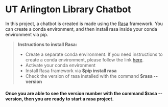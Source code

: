 # UT Arlington Library Chatbot


In this project, a chatbot is created is made using the [Rasa](https://rasa.com/docs/rasa/) framework. You can create a conda environment, and then install rasa inside your conda environment via pip.

> **Instructions to install Rasa:**
> - Create a separate conda environment. If you need instructions to create a conda environment, please follow the link [here](https://docs.conda.io/projects/conda/en/latest/user-guide/overview.html).
> - Activate your conda environment
> - Install Rasa framework via **$pip install rasa**
> - Check the version of rasa installed with the command **$rasa --version**
#### Once you are able to see the version number with the command **$rasa --version**, then you are ready to start a rasa project.
